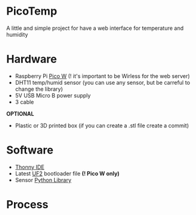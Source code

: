 # PicoTemp
A little and simple project for have a web interface for temperature and humidity 

# Hardware

- Raspberry Pi [Pico W](https://www.raspberrypi.com/products/raspberry-pi-pico/?variant=raspberry-pi-pico-w) (! it's important to be Wirless for the web server)
- DHT11 temp/humid sensor (you can use any sensor, but be carreful to change the library)
- 5V USB Micro B power supply
- 3 cable

**OPTIONAL**

- Plastic or 3D printed box (if you can create a .stl file create a commit)

# Software

- [Thonny IDE](https://thonny.org/)
- Latest [UF2](https://micropython.org/download/rp2-pico-w/) bootloader file **(! Pico W only)**
- Sensor [Python Library](https://github.com/ikornaselur/pico-libs/tree/master/src/dht11)
# Process
